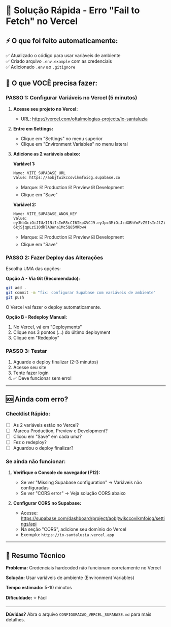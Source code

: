 # 🚀 Solução Rápida - Erro "Fail to Fetch" no Vercel

## ⚡ O que foi feito automaticamente:

✅ Atualizado o código para usar variáveis de ambiente  
✅ Criado arquivo `.env.example` com as credenciais  
✅ Adicionado `.env` ao `.gitignore`

## 🎯 O que VOCÊ precisa fazer:

### PASSO 1: Configurar Variáveis no Vercel (5 minutos)

1. **Acesse seu projeto no Vercel:**
   - URL: https://vercel.com/oftalmologias-projects/io-santaluzia

2. **Entre em Settings:**
   - Clique em "Settings" no menu superior
   - Clique em "Environment Variables" no menu lateral

3. **Adicione as 2 variáveis abaixo:**

   **Variável 1:**
   ```
   Name: VITE_SUPABASE_URL
   Value: https://aobjtwikccovikmfoicg.supabase.co
   ```
   - Marque: ☑️ Production ☑️ Preview ☑️ Development
   - Clique em "Save"

   **Variável 2:**
   ```
   Name: VITE_SUPABASE_ANON_KEY
   Value: eyJhbGciOiJIUzI1NiIsInR5cCI6IkpXVCJ9.eyJpc3MiOiJzdXBhYmFzZSIsInJlZiI6ImFvYmp0d2lrY2NvdmlrbWZvaWNnIiwicm9sZSI6ImFub24iLCJpYXQiOjE3NTQ1NzQ1MDksImV4cCI6MjA3MDE1MDUwOX0.eEBwMUzQxO-6kjSjqpLzi10dklAOWna1Mc5Q85MRbw4
   ```
   - Marque: ☑️ Production ☑️ Preview ☑️ Development
   - Clique em "Save"

### PASSO 2: Fazer Deploy das Alterações

Escolha UMA das opções:

**Opção A - Via Git (Recomendado):**
```bash
git add .
git commit -m "fix: configurar Supabase com variáveis de ambiente"
git push
```
O Vercel vai fazer o deploy automaticamente.

**Opção B - Redeploy Manual:**
1. No Vercel, vá em "Deployments"
2. Clique nos 3 pontos (...) do último deployment
3. Clique em "Redeploy"

### PASSO 3: Testar

1. Aguarde o deploy finalizar (2-3 minutos)
2. Acesse seu site
3. Tente fazer login
4. ✅ Deve funcionar sem erro!

---

## 🆘 Ainda com erro?

### Checklist Rápido:

- [ ] As 2 variáveis estão no Vercel?
- [ ] Marcou Production, Preview e Development?
- [ ] Clicou em "Save" em cada uma?
- [ ] Fez o redeploy?
- [ ] Aguardou o deploy finalizar?

### Se ainda não funcionar:

1. **Verifique o Console do navegador (F12):**
   - Se ver "Missing Supabase configuration" → Variáveis não configuradas
   - Se ver "CORS error" → Veja solução CORS abaixo

2. **Configurar CORS no Supabase:**
   - Acesse: https://supabase.com/dashboard/project/aobjtwikccovikmfoicg/settings/api
   - Na seção "CORS", adicione seu domínio do Vercel
   - Exemplo: `https://io-santaluzia.vercel.app`

---

## 📝 Resumo Técnico

**Problema:** Credenciais hardcoded não funcionam corretamente no Vercel

**Solução:** Usar variáveis de ambiente (Environment Variables)

**Tempo estimado:** 5-10 minutos

**Dificuldade:** ⭐ Fácil

---

**Dúvidas?** Abra o arquivo `CONFIGURACAO_VERCEL_SUPABASE.md` para mais detalhes.

